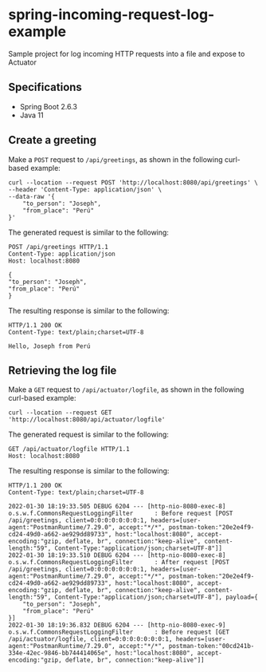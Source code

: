 # spring-incoming-request-log-example
Sample project for log incoming HTTP requests into a file and expose to Actuator

## Specifications
* Spring Boot 2.6.3
* Java 11

## Create a greeting
Make a `POST` request to `/api/greetings`, as shown in the following curl-based example:
```shell
curl --location --request POST 'http://localhost:8080/api/greetings' \
--header 'Content-Type: application/json' \
--data-raw '{
    "to_person": "Joseph",
    "from_place": "Perú"
}'
```
The generated request is similar to the following:
```http
POST /api/greetings HTTP/1.1
Content-Type: application/json
Host: localhost:8080

{
"to_person": "Joseph",
"from_place": "Perú"
}
```
The resulting response is similar to the following:
```
HTTP/1.1 200 OK
Content-Type: text/plain;charset=UTF-8
 
Hello, Joseph from Perú
```

## Retrieving the log file
Make a `GET` request to `/api/actuator/logfile`, as shown in the following curl-based example:
```shell
curl --location --request GET 'http://localhost:8080/api/actuator/logfile'
```
The generated request is similar to the following:
```http
GET /api/actuator/logfile HTTP/1.1
Host: localhost:8080
```
The resulting response is similar to the following:
```
HTTP/1.1 200 OK
Content-Type: text/plain;charset=UTF-8

2022-01-30 18:19:33.505 DEBUG 6204 --- [http-nio-8080-exec-8] o.s.w.f.CommonsRequestLoggingFilter      : Before request [POST /api/greetings, client=0:0:0:0:0:0:0:1, headers=[user-agent:"PostmanRuntime/7.29.0", accept:"*/*", postman-token:"20e2e4f9-cd24-49d0-a662-ae929dd89733", host:"localhost:8080", accept-encoding:"gzip, deflate, br", connection:"keep-alive", content-length:"59", Content-Type:"application/json;charset=UTF-8"]]
2022-01-30 18:19:33.510 DEBUG 6204 --- [http-nio-8080-exec-8] o.s.w.f.CommonsRequestLoggingFilter      : After request [POST /api/greetings, client=0:0:0:0:0:0:0:1, headers=[user-agent:"PostmanRuntime/7.29.0", accept:"*/*", postman-token:"20e2e4f9-cd24-49d0-a662-ae929dd89733", host:"localhost:8080", accept-encoding:"gzip, deflate, br", connection:"keep-alive", content-length:"59", Content-Type:"application/json;charset=UTF-8"], payload={
    "to_person": "Joseph",
    "from_place": "Perú"
}]
2022-01-30 18:19:36.832 DEBUG 6204 --- [http-nio-8080-exec-9] o.s.w.f.CommonsRequestLoggingFilter      : Before request [GET /api/actuator/logfile, client=0:0:0:0:0:0:0:1, headers=[user-agent:"PostmanRuntime/7.29.0", accept:"*/*", postman-token:"00cd241b-334e-42ec-9846-bb744414065e", host:"localhost:8080", accept-encoding:"gzip, deflate, br", connection:"keep-alive"]]
```
